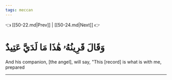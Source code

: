 ```yaml
---
tags: meccan
---
```


👈 [[50-22.md|Prev]] | [[50-24.md|Next]] 👉

# وَقَالَ قَرِينُهُۥ هَٰذَا مَا لَدَيَّ عَتِيدٌ

And his companion, [the angel], will say, "This [record] is what is with me, prepared

---

